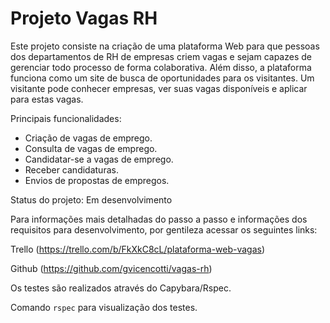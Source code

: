 # Projeto Vagas RH

Este projeto consiste na criação de uma plataforma Web para que pessoas dos departamentos de RH de empresas criem vagas e sejam capazes de gerenciar todo processo de forma colaborativa. Além disso, a plataforma funciona como um site de busca de oportunidades para os visitantes. Um visitante pode conhecer empresas, ver suas vagas
disponíveis e aplicar para estas vagas.

Principais funcionalidades:

- Criação de vagas de emprego.
- Consulta de vagas de emprego.
- Candidatar-se a vagas de emprego.
- Receber candidaturas.
- Envios de propostas de empregos.

Status do projeto: Em desenvolvimento

Para informações mais detalhadas do passo a passo e informações dos requisitos para desenvolvimento, por gentileza acessar os seguintes links: 

Trello (https://trello.com/b/FkXkC8cL/plataforma-web-vagas)

Github (https://github.com/gvicencotti/vagas-rh)

Os testes são realizados através do Capybara/Rspec.

Comando `rspec` para visualização dos testes.